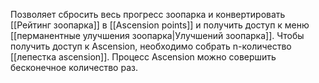 Позволяет сбросить весь прогресс зоопарка и конвертировать [[Рейтинг зоопарка]] в [[Ascension points]] и получить доступ к меню [[перманентные улучшения зоопарка|Улучшений зоопарка]]. Чтобы получить доступ к Ascension, необходимо собрать n-количество [[лепестка ascension]]. Процесс Ascension можно совершить бесконечное количество раз.